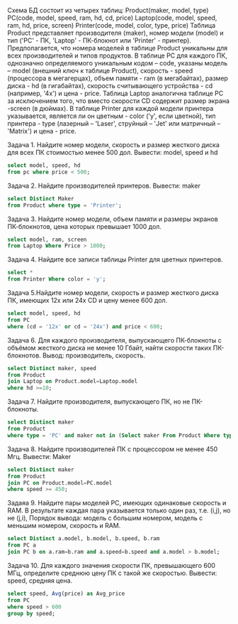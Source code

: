 Схема БД состоит из четырех таблиц:
Product(maker, model, type)
PC(code, model, speed, ram, hd, cd, price)
Laptop(code, model, speed, ram, hd, price, screen)
Printer(code, model, color, type, price)
Таблица Product представляет производителя (maker), номер модели (model) и тип ('PC' - ПК, 'Laptop' - ПК-блокнот или 'Printer' - принтер). 
Предполагается, что номера моделей в таблице Product уникальны для всех производителей и типов продуктов. 
В таблице PC для каждого ПК, однозначно определяемого уникальным кодом – code, указаны модель – model (внешний ключ к таблице Product), 
скорость - speed (процессора в мегагерцах), объем памяти - ram (в мегабайтах), размер диска - hd (в гигабайтах), 
скорость считывающего устройства - cd (например, '4x') и цена - price. 
Таблица Laptop аналогична таблице РС за исключением того, что вместо скорости CD содержит размер экрана -screen (в дюймах).
В таблице Printer для каждой модели принтера указывается, является ли он цветным - color ('y', если цветной), 
тип принтера - type (лазерный – 'Laser', струйный – 'Jet' или матричный – 'Matrix') и цена - price.

Задача 1. Найдите номер модели, скорость и размер жесткого диска для всех ПК стоимостью менее 500 дол. Вывести: model, speed и hd
```sql
select model, speed, hd 
from pc where price < 500;
```
Задача 2. Найдите производителей принтеров. Вывести: maker
```sql
select Distinct Maker
from Product where type = 'Printer';
```
Задача 3. Найдите номер модели, объем памяти и размеры экранов ПК-блокнотов, цена которых превышает 1000 дол.
```sql
select model, ram, screen
from Laptop Where Price > 1000;
```
Задача 4. Найдите все записи таблицы Printer для цветных принтеров.
``` sql
select *
from Printer Where color = 'y';
```
Задача 5.Найдите номер модели, скорость и размер жесткого диска ПК, имеющих 12x или 24x CD и цену менее 600 дол.
``` sql
select model, speed, hd
from PC
where (cd = '12x' or cd = '24x') and price < 600;
```
Задача 6. Для каждого производителя, выпускающего ПК-блокноты c объёмом жесткого диска не менее 10 Гбайт, найти скорости таких ПК-блокнотов.
Вывод: производитель, скорость.
```sql
select Distinct maker, speed
from Product
join Laptop on Product.model=Laptop.model
where hd >=10;
```
Задача 7. Найдите производителя, выпускающего ПК, но не ПК-блокноты.
```sql
select Distinct maker
from Product
where type = 'PC' and maker not in (Select maker From Product Where type = 'Laptop');
```
Задача 8. Найдите производителей ПК с процессором не менее 450 Мгц. Вывести: Maker
```sql
select Distinct maker
from Product
join PC on Product.model=PC.model
where speed >= 450;
```
Задаяа 9. Найдите пары моделей PC, имеющих одинаковые скорость и RAM. В результате каждая пара указывается только один раз, т.е. (i,j), но не (j,i), 
Порядок вывода: модель с большим номером, модель с меньшим номером, скорость и RAM.
```sql
select Distinct a.model, b.model, b.speed, b.ram
from PC a
join PC b on a.ram=b.ram and a.speed=b.speed and a.model > b.model;
```
Задача 10. Для каждого значения скорости ПК, превышающего 600 МГц, определите среднюю цену ПК с такой же скоростью. Вывести: speed, средняя цена.
```sql
select speed, Avg(price) as Avg_price
from PC
where speed > 600
group by speed;
```











